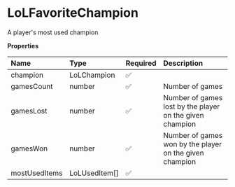 # LoLFavoriteChampion

A player's most used champion

**Properties**

| Name          | Type          | Required | Description                                              |
| :------------ | :------------ | :------- | :------------------------------------------------------- |
| champion      | LoLChampion   | ✅       |                                                          |
| gamesCount    | number        | ✅       | Number of games                                          |
| gamesLost     | number        | ✅       | Number of games lost by the player on the given champion |
| gamesWon      | number        | ✅       | Number of games won by the player on the given champion  |
| mostUsedItems | LoLUsedItem[] | ✅       |                                                          |

<!-- This file was generated by liblab | https://liblab.com/ -->
